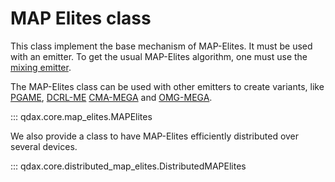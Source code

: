 # MAP Elites class

This class implement the base mechanism of MAP-Elites. It must be used with an emitter. To get the usual MAP-Elites algorithm, one must use the [mixing emitter](emitters.md).

The MAP-Elites class can be used with other emitters to create variants, like [PGAME](pgame.md), [DCRL-ME](dcrlme.md) [CMA-MEGA](cma_mega.md) and [OMG-MEGA](omg_mega.md).

::: qdax.core.map_elites.MAPElites

We also provide a class to have MAP-Elites efficiently distributed over several devices.

::: qdax.core.distributed_map_elites.DistributedMAPElites
